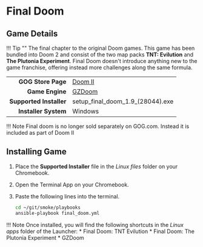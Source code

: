 # Final Doom

## Game Details

!!! Tip ""
    The final chapter to the original Doom games.  This game has been bundled into Doom 2 and consist of the two map packs **TNT: Evilution** and **The Plutonia Experiment**.  Final Doom doesn't introduce anything new to the game franchise, offering instead more challenges along the same formula.

|  |  |
|--:|:--|
| **GOG Store Page** | [Doom II](https://www.gog.com/game/doom_ii) |
| **Game Engine** | [GZDoom](https://zdoom.org/index) |
| **Supported Installer** | setup_final_doom_1.9_(28044).exe |
| **Installer System** | Windows |

!!! Note
Final doom is no longer sold separately on GOG.com.  Instead it is included as part of Doom II

## Installing Game
1. Place the **Supported Installer** file in the *Linux files* folder on your Chromebook.
1. Open the Terminal App on your Chromebook.
1. Paste the following lines into the terminal.

   ~~~bash
   cd ~/git/smoke/playbooks
   ansible-playbook final_doom.yml
   ~~~
!!! Note
    Once installed, you will find the following shortcuts in the *Linux apps* folder of the Launcher:
    * Final Doom: TNT Evilution
    * Final Doom: The Plutonia Experiment
    * GZDoom